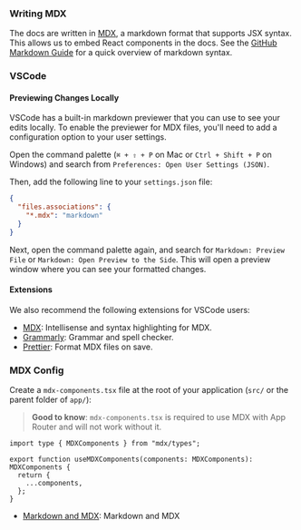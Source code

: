 ### Writing MDX

The docs are written in [MDX](https://mdxjs.com/), a markdown format that supports JSX syntax. This allows us to embed React components in the docs. See the [GitHub Markdown Guide](https://docs.github.com/en/get-started/writing-on-github/getting-started-with-writing-and-formatting-on-github/basic-writing-and-formatting-syntax) for a quick overview of markdown syntax.

### VSCode

#### Previewing Changes Locally

VSCode has a built-in markdown previewer that you can use to see your edits locally. To enable the previewer for MDX files, you'll need to add a configuration option to your user settings.

Open the command palette (`⌘ + ⇧ + P` on Mac or `Ctrl + Shift + P` on Windows) and search from `Preferences: Open User Settings (JSON)`.

Then, add the following line to your `settings.json` file:

```json filename="settings.json"
{
  "files.associations": {
    "*.mdx": "markdown"
  }
}
```

Next, open the command palette again, and search for `Markdown: Preview File` or `Markdown: Open Preview to the Side`. This will open a preview window where you can see your formatted changes.

#### Extensions

We also recommend the following extensions for VSCode users:

- [MDX](https://marketplace.visualstudio.com/items?itemName=unifiedjs.vscode-mdx): Intellisense and syntax highlighting for MDX.
- [Grammarly](https://marketplace.visualstudio.com/items?itemName=znck.grammarly): Grammar and spell checker.
- [Prettier](https://marketplace.visualstudio.com/items?itemName=esbenp.prettier-vscode): Format MDX files on save.

### MDX Config

Create a `mdx-components.tsx` file at the root of your application (`src/` or the parent folder of `app/`):

> **Good to know**: `mdx-components.tsx` is required to use MDX with App Router and will not work without it.

```tsx filename="mdx-components.tsx"
import type { MDXComponents } from "mdx/types";

export function useMDXComponents(components: MDXComponents): MDXComponents {
  return {
    ...components,
  };
}
```

- [Markdown and MDX](https://nextjs.org/docs/app/building-your-application/configuring/mdx): Markdown and MDX
